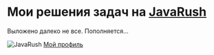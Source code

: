 # Мои решения задач на [JavaRush](https://javarush.ru/)
Выложено далеко не все.
Пополняется...

![JavaRush](https://user-images.githubusercontent.com/70505956/148198015-1d6b0626-802f-4c92-b711-5005bd3b9ec3.png)
[Мой профиль](https://javarush.ru/users/2220288)


